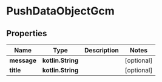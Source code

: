 
# PushDataObjectGcm

## Properties
Name | Type | Description | Notes
------------ | ------------- | ------------- | -------------
**message** | **kotlin.String** |  |  [optional]
**title** | **kotlin.String** |  |  [optional]



